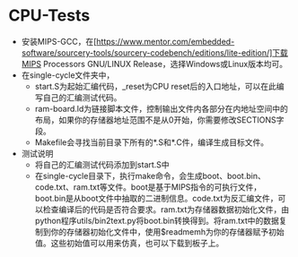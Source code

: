 # CPU-Tests 

* 安装MIPS-GCC，在[https://www.mentor.com/embedded-software/sourcery-tools/sourcery-codebench/editions/lite-edition/]下载MIPS Processors GNU/LINUX Release，选择Windows或Linux版本均可。
* 在single-cycle文件夹中，
	* start.S为起始汇编代码，_reset为CPU reset后的入口地址，可以在此编写自己的汇编测试代码。
	* ram-board.ld为链接脚本文件，控制输出文件内各部分在内地址空间中的布局，如果你的存储器地址范围不是从0开始，你需要修改SECTIONS字段。
	* Makefile会寻找当前目录下所有的*.S和*.C件，编译生成目标文件。
* 测试说明
	* 将自己的汇编测试代码添加到start.S中
	* 在single-cycle目录下，执行make命令，会生成boot、boot.bin、code.txt、ram.txt等文件。boot是基于MIPS指令的可执行文件，boot.bin是从boot文件中抽取的二进制信息。code.txt为反汇编文件，可以检查编译后的代码是否符合要求。ram.txt为存储器数据初始化文件，由python程序utils/bin2text.py将boot.bin转换得到。将ram.txt中的数据复制到你的存储器初始化文件中，使用$readmemh为你的存储器赋予初始值。这些初始值可以用来仿真，也可以下载到板子上。
